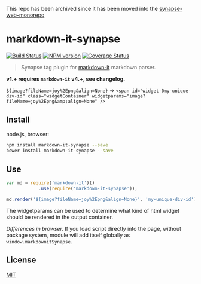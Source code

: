 This repo has been archived since it has been moved into the [synapse-web-monorepo](https://github.com/Sage-Bionetworks/synapse-web-monorepo)

# markdown-it-synapse

[![Build Status](https://img.shields.io/travis/jay-hodgson/markdown-it-synapse/master.svg?style=flat)](https://travis-ci.org/jay-hodgson/markdown-it-synapse)
[![NPM version](https://img.shields.io/npm/v/markdown-it-synapse.svg?style=flat)](https://www.npmjs.org/package/markdown-it-synapse)
[![Coverage Status](https://img.shields.io/coveralls/jay-hodgson/markdown-it-synapse/master.svg?style=flat)](https://coveralls.io/r/jay-hodgson/markdown-it-synapse?branch=master)

> Synapse tag plugin for [markdown-it](https://github.com/markdown-it/markdown-it) markdown parser.

__v1.+ requires `markdown-it` v4.+, see changelog.__

`${image?fileName=joy%2Epng&align=None}` => `<span id="widget-0my-unique-div-id" class="widgetContainer" widgetparams="image?fileName=joy%2Epng&amp;align=None" />`


## Install

node.js, browser:

```bash
npm install markdown-it-synapse --save
bower install markdown-it-synapse --save
```

## Use

```js
var md = require('markdown-it')()
            .use(require('markdown-it-synapse'));

md.render('${image?fileName=joy%2Epng&align=None}', 'my-unique-div-id') // => '<span id="widget-0my-unique-div-id" class="widgetContainer" widgetparams="image?fileName=joy%2Epng&amp;align=None" />'

```

The widgetparams can be used to determine what kind of html widget should be rendered in the output container.

_Differences in browser._ If you load script directly into the page, without
package system, module will add itself globally as `window.markdownitSynapse`.


## License
[MIT](https://github.com/jay-hodgson/markdown-it-synapse/blob/master/LICENSE)
